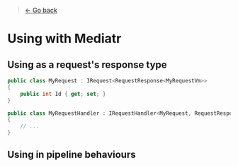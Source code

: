> [← Go back](./Index.md)
# Using with Mediatr

## Using as a request's response type
```csharp
public class MyRequest : IRequest<RequestResponse<MyRequestVm>>
{
    public int Id { get; set; }
}

public class MyRequestHandler : IRequestHandler<MyRequest, RequestResponse<MyRequestVm>>
{
    // ...
}
```

## Using in pipeline behaviours